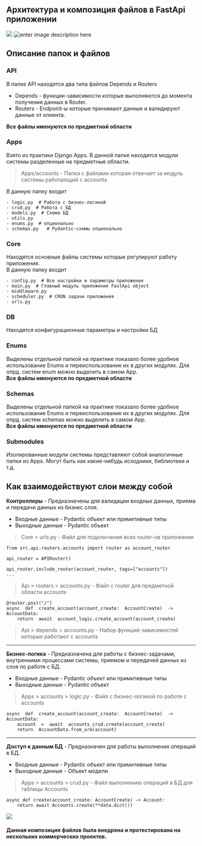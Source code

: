 
## Архитектура и композиция файлов в FastApi приложении
![](https://habrastorage.org/webt/aq/ck/-d/aqck-dopofu_gkewbmurdj5plgo.jpeg)
![enter image description here](https://habrastorage.org/webt/ln/ul/_g/lnul_gxx7h81f8kdhebmlbdue24.png)

## Описание папок и файлов
### **API**
В папке API находятся два типа файлов Depends и Routers <br>
- Depends - функции-зависимости которые выполняются до момента получения данных в Router.
- Routers - Endpoint-ы которые принимают данные и валидируют данные от клиента.

**Все файлы именуются по предметной области** <br>

### **Apps** 
Взято из практики Django Apps. В данной папке находятся модули системы разделенные на предметные области.
> Apps/accounts - Папка с файлами которая отвечает за модуль системы работающий с accounts

В данную папку входит

    - logic.py  # Работа с бизнес-логикой
    - crud.py  # Работа с БД
    - models.py  # Схема БД
    - utils.py
    - enums.py  # опционально
    - schemas.py   # Pydantic-схемы опционально

### **Core**
Находятся основные файлы системы которые регулируют работу приложения. <br>
В данную папку входит
   
    - config.py  # Все настройки и параметры приложения
    - main.py  # Главный модуль приложения FastApi object
    - middleware.py
    - scheduler.py  # CRON задачи приложения
    - urls.py

### **DB**
Находятся конфигурационные параметры и настройки БД
### **Enums**
Выделены отдельной папкой на практике показало более удобное использование Enums и переиспользование их в других модулях.
Для опрд. систем enum можно выделить в самом App. <br>
**Все файлы именуются по предметной области** <br>

### **Schemas**
Выделены отдельной папкой на практике показало более удобное использование Enums и переиспользование их в других модулях.
Для опрд. систем schemas можно выделить в самом App. <br>
**Все файлы именуются по предметной области** <br>

### **Submodules**
Изолированные модули системы представляют собой аналогичные папки из Apps.
Могут быть как какие-нибудь исходники, библиотеки и т.д.

## Как взаимодействуют слои между собой
**Контроллеры** - Предназначены для валидации входных данных, приема и передачи данных из бизнес слоя.
- Входные данные - Pydantic объект или примитивные типы
- Выходные данные - Pydantic объект

> Core > urls.py - Файл для подключения всех router-ов приложения

    from src.api.routers.accounts import router as account_router
    
    api_router = APIRouter()
    
    api_router.include_router(account_router, tags=["accounts"])
    ...

> Api > routers > accounts.py - Файл с router для предметной области accounts

    @router.post("/")
    async  def  create_account(account_create:  AccountCreate)  ->  AccountData:
	    return  await  account_logic.create_account(account_create)

> Api > depends > accounts.py - Набор функций-зависимостей которые работают с accounts


----
**Бизнес-логика** - Предназначена для работы с бизнес-задачами, внутренними процессами системы, приемом и передачей данных из слоя по работе с БД.
- Входные данные - Pydantic объект или примитивные типы
- Выходные данные - Pydantic объект

> Apps > accounts > logic.py - Файл с бизнес-логикой по работе с accounts

    async  def  create_account(account_create:  AccountCreate)  ->  AccountData:
	    account  =  await  accounts_crud.create(account_create)
	    return  AccountData.from_orm(account)

----
**Доступ к данным БД** - Предназначен для работы выполнения операций в БД.
- Входные данные - Pydantic объект или примитивные типы
- Выходные данные - Объект модели

> Apps > accounts > crud.py - Файл выполнению операций в БД для таблицы Accounts

    async def create(account_create: AccountCreate) -> Account:
        return await Accounts.create(**data.dict())

![](https://habrastorage.org/webt/pu/r-/e7/pur-e7zc4o4_s-lol43qmsu0mfm.png)

####  Данная композиция файлов была внедрена и протестирована на нескольких коммерческих проектов.

